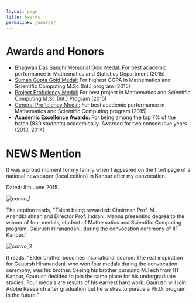 ```yaml
---
layout: page
title: Awards
permalink: /awards/
---
```

# Awards and Honors

* [Bhagwan Das Sanghi Memorial Gold Medal:](http://www.iitk.ac.in/doaa/convocation/data/convocation20152/48convocation2015_awards_and_medals.pdf#page=5) For best academic performance in Mathematics and Statistics Department (2015)
* [Suman Gupta Gold Medal:](http://www.iitk.ac.in/doaa/convocation/data/convocation20152/48convocation2015_awards_and_medals.pdf#page=5) For highest CGPA in Mathematics and Scientific Computing M.Sc.(Int.) program (2015)
* [Project Proficiency Medal:](http://www.iitk.ac.in/doaa/convocation/data/convocation20152/48convocation2015_awards_and_medals.pdf#page=3) For best project in Mathematics and Scientific Computing M.Sc.(Int.) Program (2015)
* [General Proficiency Medal:](http://www.iitk.ac.in/doaa/convocation/data/convocation20152/48convocation2015_awards_and_medals.pdf#page=2) For best academic performance in Mathematics and Scientific Computing program (2015)
* **Academic Excellence Awards:** For being among the top 7% of the batch (830 students) academically. Awarded for two consecutive years (2013, 2014)

# NEWS Mention

It was a proud moment for my family when I appeared on the front page of a national newspaper (local edition) in Kanpur after my convocation.

Dated: 8th June 2015.

![convo_1](../assets/img/convo_1_small.png "Front page mention of convocation")

The caption reads, "Talent being rewarded: Chairman Prof. M. Anandkrishnan and Director Prof. Indranil Manna presenting degree to the winner of four medals, student of Mathematics and Scientific Computing program, Gaurush Hiranandani, during the convocation ceremony of IIT Kanpur."

![convo_2](../assets/img/convo_2.png "Published as jump to the above story")

It reads, "Elder brother becomes inspirational source: The real inspiration for Gauursh Hiranandani, who won four medals during the convocation ceremony, was his brother. Seeing his brother pursuing M.Tech from IIT Kanpur, Gaurush decided to join the same place for his undergraduate studies. Four medals are results of his earnest hard work. Gaurush will join Adobe Research after graduation but he wishes to pursue a Ph.D. program in the future."



